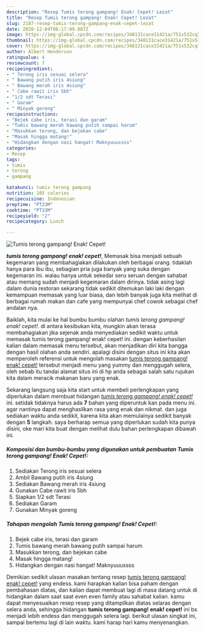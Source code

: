 ```yaml
---
description: "Resep Tumis terong gampang! Enak! Cepet! Lezat"
title: "Resep Tumis terong gampang! Enak! Cepet! Lezat"
slug: 2187-resep-tumis-terong-gampang-enak-cepet-lezat
date: 2020-12-04T06:17:09.887Z
image: https://img-global.cpcdn.com/recipes/348131cace31421a/751x532cq70/tumis-terong-gampang-enak-cepet-foto-resep-utama.jpg
thumbnail: https://img-global.cpcdn.com/recipes/348131cace31421a/751x532cq70/tumis-terong-gampang-enak-cepet-foto-resep-utama.jpg
cover: https://img-global.cpcdn.com/recipes/348131cace31421a/751x532cq70/tumis-terong-gampang-enak-cepet-foto-resep-utama.jpg
author: Albert Henderson
ratingvalue: 4
reviewcount: 7
recipeingredient:
- " Terong iris sesuai selera"
- " Bawang putih iris 4siung"
- " Bawang merah iris 4siung"
- " Cabe rawit iris 5bh"
- "1/2 sdt Terasi"
- " Garam"
- " Minyak goreng"
recipeinstructions:
- "Bejek cabe iris, terasi dan garam"
- "Tumis bawang merah bawang putih sampai harum"
- "Masukkan terong, dan bejekan cabe"
- "Masak hingga matang!"
- "Hidangkan dengan nasi hangat! Maknyuuussss"
categories:
- Resep
tags:
- tumis
- terong
- gampang

katakunci: tumis terong gampang 
nutrition: 105 calories
recipecuisine: Indonesian
preptime: "PT23M"
cooktime: "PT33M"
recipeyield: "2"
recipecategory: Lunch

---
```



![Tumis terong gampang! Enak! Cepet!](https://img-global.cpcdn.com/recipes/348131cace31421a/751x532cq70/tumis-terong-gampang-enak-cepet-foto-resep-utama.jpg)

<b><i>tumis terong gampang! enak! cepet!</i></b>, Memasak bisa menjadi sebuah kegemaran yang membahagiakan dilakukan oleh berbagai orang. tidaklah hanya para ibu ibu, sebagian pria juga banyak yang suka dengan kegemaran ini. walau hanya untuk sekedar seru seruan dengan sahabat atau memang sudah menjadi kegemaran dalam dirinya. tidak asing lagi dalam dunia restoran sekarang tidak sedikit ditemukan laki laki dengan kemampuan memasak yang luar biasa, dan lebih banyak juga kita melihat di berbagai rumah makan dan cafe yang mempunyai chef cowok sebagai chef andalan nya.



Baiklah, kita mulai ke hal bumbu bumbu olahan <i>tumis terong gampang! enak! cepet!</i>. di antara kesibukan kita, mungkin akan terasa membahagiakan jika sejenak anda menyediakan sedikit waktu untuk memasak tumis terong gampang! enak! cepet! ini. dengan keberhasilan kalian dalam memasak menu tersebut, akan menjadikan diri kita bangga dengan hasil olahan anda sendiri. apalagi disini dengan situs ini kita akan memperoleh referensi untuk mengolah masakan <u>tumis terong gampang! enak! cepet!</u> tersebut menjadi menu yang yummy dan menggugah selera, oleh sebab itu tandai alamat situs ini di hp anda sebagai salah satu rujukan kita dalam meracik makanan baru yang enak.


Sekarang langsung saja kita start untuk membeli perlengkapan yang diperlukan dalam membuat hidangan <u><i>tumis terong gampang! enak! cepet!</i></u> ini. setidak tidaknya harus ada <b>7</b> bahan yang diperuntuk kan pada menu ini. agar nantinya dapat menghasilkan rasa yang enak dan nikmat. dan juga sediakan waktu anda sedikit, karena kita akan memulainya sedikit banyak dengan <b>5</b> langkah. saya berharap semua yang diperlukan sudah kita punya disini, oke mari kita buat dengan melihat dulu bahan perlengkapan dibawah ini.

<!--inarticleads1-->

##### Komposisi dan bumbu-bumbu yang digunakan untuk pembuatan Tumis terong gampang! Enak! Cepet!:

1. Sediakan  Terong iris sesuai selera
1. Ambil  Bawang putih iris 4siung
1. Sediakan  Bawang merah iris 4siung
1. Gunakan  Cabe rawit iris 5bh
1. Siapkan 1/2 sdt Terasi
1. Sediakan  Garam
1. Gunakan  Minyak goreng




<!--inarticleads2-->

##### Tahapan mengolah Tumis terong gampang! Enak! Cepet!:

1. Bejek cabe iris, terasi dan garam
1. Tumis bawang merah bawang putih sampai harum
1. Masukkan terong, dan bejekan cabe
1. Masak hingga matang!
1. Hidangkan dengan nasi hangat! Maknyuuussss




Demikian sedikit ulasan masakan tentang resep <u>tumis terong gampang! enak! cepet!</u> yang endess. kami harapkan kalian bisa paham dengan pembahasan diatas, dan kalian dapat membuat lagi di masa datang untuk di hidangkan dalam saat saat even even family atau sahabat kalian. kamu dapat menyesuaikan resep resep yang ditampilkan diatas selaras dengan selera anda, sehingga hidangan <b>tumis terong gampang! enak! cepet!</b> ini bs menjadi lebih endess dan menggugah selera lagi. berikut ulasan singkat ini, sampai bertemu lagi di lain waktu. kami harap hari kamu menyenangkan.
